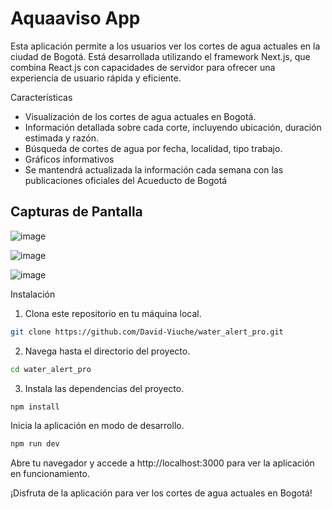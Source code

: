 
# Aquaaviso App

Esta aplicación permite a los usuarios ver los cortes de agua actuales en la ciudad de Bogotá. Está desarrollada utilizando el framework Next.js, que combina React.js con capacidades de servidor para ofrecer una experiencia de usuario rápida y eficiente.

Características
- Visualización de los cortes de agua actuales en Bogotá.
- Información detallada sobre cada corte, incluyendo ubicación, duración estimada y razón.
- Búsqueda de cortes de agua por fecha, localidad, tipo trabajo.
- Gráficos informativos 
- Se mantendrá actualizada la información cada semana con las publicaciones oficiales del Acueducto de Bogotá

## Capturas de Pantalla

![image](https://github.com/David-Viuche/water_alert_pro/assets/39018284/7c4981b5-650e-4533-bb0e-2523a52afc8d)

![image](https://github.com/David-Viuche/water_alert_pro/assets/39018284/75c204b4-7638-40db-a122-2d0f85eb042e)

![image](https://github.com/David-Viuche/water_alert_pro/assets/39018284/279ed8ee-1afd-40f6-889b-d3517d74590d)

Instalación

1. Clona este repositorio en tu máquina local.

```bash
git clone https://github.com/David-Viuche/water_alert_pro.git
```
2. Navega hasta el directorio del proyecto.

```bash
cd water_alert_pro
```
3. Instala las dependencias del proyecto.

```bash
npm install
```

Inicia la aplicación en modo de desarrollo.

```bash
npm run dev
```

Abre tu navegador y accede a http://localhost:3000 para ver la aplicación en funcionamiento.

¡Disfruta de la aplicación para ver los cortes de agua actuales en Bogotá!

